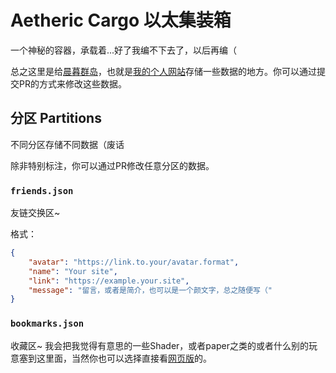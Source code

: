 # Aetheric Cargo 以太集装箱

一个神秘的容器，承载着...好了我编不下去了，以后再编（

总之这里是给[晨暮群岛](https://github.com/443eb9/crepuscular-archipelago)，也就是[我的个人网站](https://443eb9.dev)存储一些数据的地方。你可以通过提交PR的方式来修改这些数据。

## 分区 Partitions

不同分区存储不同数据（废话

除非特别标注，你可以通过PR修改任意分区的数据。

### `friends.json`

友链交换区~

格式：

```json
{
    "avatar": "https://link.to.your/avatar.format",
    "name": "Your site",
    "link": "https://example.your.site",
    "message": "留言，或者是简介，也可以是一个颜文字，总之随便写（"
}
```

### `bookmarks.json`

收藏区~ 我会把我觉得有意思的一些Shader，或者paper之类的或者什么别的玩意塞到这里面，当然你也可以选择直接看[网页版](https://443eb9.dev/bookmarks)的。
